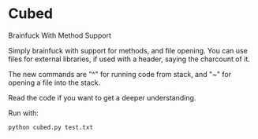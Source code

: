 # Cubed
Brainfuck With Method Support

Simply brainfuck with support for methods, and file opening. You can use files for external libraries, if used with a header, saying the charcount of it.

The new commands are "^" for running code from stack, and "~" for opening a file into the stack.

Read the code if you want to get a deeper understanding.

Run with:
```
python cubed.py test.txt
```
